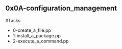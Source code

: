## 0x0A-configuration_management

#Tasks
- 0-create_a_file.pp
- 1-install_a_package.pp
- 2-execute_a_command.pp
